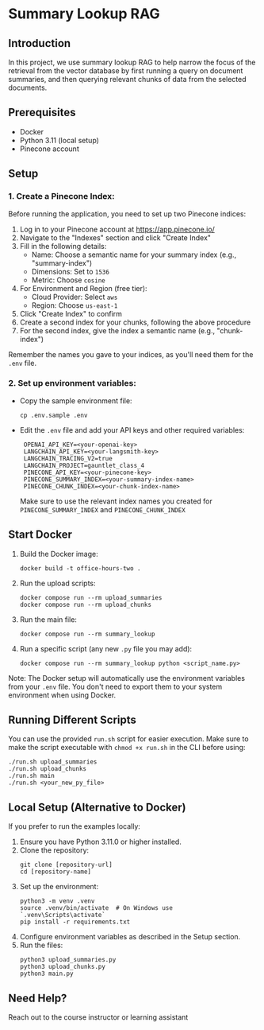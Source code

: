 # Summary Lookup RAG

## Introduction
In this project, we use summary lookup RAG to help narrow the focus of the retrieval from the vector database by first running a query on document summaries, and then querying relevant chunks of data from the selected documents.

## Prerequisites
- Docker
- Python 3.11 (local setup)
- Pinecone account

## Setup

### 1. Create a Pinecone Index:
Before running the application, you need to set up two Pinecone indices:

1. Log in to your Pinecone account at https://app.pinecone.io/
2. Navigate to the "Indexes" section and click "Create Index"
3. Fill in the following details:
   - Name: Choose a semantic name for your summary index (e.g., "summary-index")
   - Dimensions: Set to `1536`
   - Metric: Choose `cosine`
4. For Environment and Region (free tier):
   - Cloud Provider: Select `aws`
   - Region: Choose `us-east-1`
5. Click "Create Index" to confirm
6. Create a second index for your chunks, following the above procedure
7. For the second index, give the index a semantic name (e.g., "chunk-index")

Remember the names you gave to your indices, as you'll need them for the `.env` file.

### 2. Set up environment variables:
- Copy the sample environment file:
  ```
  cp .env.sample .env
  ```
- Edit the `.env` file and add your API keys and other required variables:
  ```
   OPENAI_API_KEY=<your-openai-key>
   LANGCHAIN_API_KEY=<your-langsmith-key>
   LANGCHAIN_TRACING_V2=true
   LANGCHAIN_PROJECT=gauntlet_class_4
   PINECONE_API_KEY=<your-pinecone-key>
   PINECONE_SUMMARY_INDEX=<your-summary-index-name>
   PINECONE_CHUNK_INDEX=<your-chunk-index-name>
  ```
  Make sure to use the relevant index names you created for `PINECONE_SUMMARY_INDEX` and `PINECONE_CHUNK_INDEX`

## Start Docker

1. Build the Docker image:
   ```
   docker build -t office-hours-two .
   ```

2. Run the upload scripts:
   ```
   docker compose run --rm upload_summaries
   docker compose run --rm upload_chunks
   ```

3. Run the main file:
   ```
   docker compose run --rm summary_lookup
   ```

4. Run a specific script (any new `.py` file you may add):
   ```
   docker compose run --rm summary_lookup python <script_name.py>
   ```

Note: The Docker setup will automatically use the environment variables from your `.env` file. You don't need to export them to your system environment when using Docker.

## Running Different Scripts
You can use the provided `run.sh` script for easier execution.
Make sure to make the script executable with `chmod +x run.sh` in the CLI before using:
```
./run.sh upload_summaries
./run.sh upload_chunks
./run.sh main
./run.sh <your_new_py_file>
```

## Local Setup (Alternative to Docker)
If you prefer to run the examples locally:

1. Ensure you have Python 3.11.0 or higher installed.
2. Clone the repository:
   ```
   git clone [repository-url]
   cd [repository-name]
   ```
3. Set up the environment:
   ```
   python3 -m venv .venv
   source .venv/bin/activate  # On Windows use `.venv\Scripts\activate`
   pip install -r requirements.txt
   ```
4. Configure environment variables as described in the Setup section.
5. Run the files:
   ```
   python3 upload_summaries.py
   python3 upload_chunks.py
   python3 main.py
   ```

## Need Help?
Reach out to the course instructor or learning assistant
